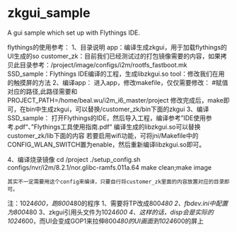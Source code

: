 # zkgui_sample
A gui sample which set up with Flythings IDE.

flythings的使用参考：
1、目录说明
	app：编译生成zkgui，用于加载flythings的UI生成的so
	customer_zk：目前我们已经测试过的打包镜像需要的内容，如果拷贝此目录参考：/project/image/configs/i2m/rootfs_fastboot.mk
	SSD_sample：Flythings IDE编译的工程，生成libzkgui.so
	tool：修改我们在用的触摸屏的方法
2、编译app：
	进入app，修改makefile，仅仅需要修改：
		#赋值对应的路径,此路径需要和
		PROJECT_PATH=/home/beal.wu/i2m_i6_master/project
	修改完成后，make即可，在bin中生成zkgui，可以替换/customer_zk/bin下面的zkgui
3、编译SSD_sample：
	打开Flythings的IDE，然后导入工程，编译参考”IDE使用参考.pdf“、”Flythings工具使用指南.pdf“
	编译生成的libzkgui.so可以替换customer_zk/lib下面的内容
	若要启用wifi功能，可将jni/Makefile中的CONFIG_WLAN_SWITCH置为enable，然后重新编译libzkgui.so即可。
	
4、编译烧录镜像
	cd /project
	./setup_config.sh configs/nvr/i2m/8.2.1/nor.glibc-ramfs.011a.64
	make clean;make image
	
	其实不一定需要用这个config来编译，只要自行将customer_zk里面的内容放置对应的目录即可。

注：1024*600，跑800*480的程序
	1、需要将TP改成800*480
	2、fbdev.ini中配置为800*480
	3、zkgui引用头文件为1024*600
	4、这样的话，disp会是实际的1024*600，而UI会变成GOP1来拉伸800*480的UI画面到1024*600的屏上
